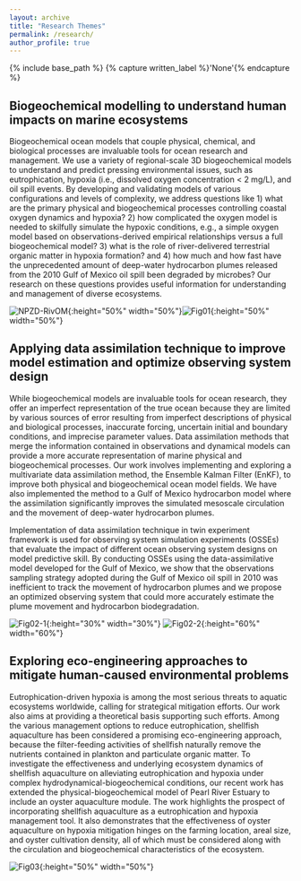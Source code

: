 ```yaml
---
layout: archive
title: "Research Themes"
permalink: /research/
author_profile: true
---
```



{% include base_path %}
{% capture written_label %}'None'{% endcapture %}

## **Biogeochemical modelling to understand human impacts on marine ecosystems**

Biogeochemical ocean models that couple physical, chemical, and biological processes are invaluable tools for ocean research and management. We use a variety of regional-scale 3D biogeochemical models to understand and predict pressing environmental issues, such as eutrophication, hypoxia (i.e., dissolved oxygen concentration < 2 mg/L), and oil spill events. By developing and validating models of various configurations and levels of complexity, we address questions like 1) what are the primary physical and biogeochemical processes controlling coastal oxygen dynamics and hypoxia? 2) how complicated the oxygen model is needed to skilfully simulate the hypoxic conditions, e.g., a simple oxygen model based on observations-derived empirical relationships versus a full biogeochemical model? 3) what is the role of river-delivered terrestrial organic matter in hypoxia formation? and 4) how much and how fast have the unprecedented amount of deep-water hydrocarbon plumes released from the 2010 Gulf of Mexico oil spill been degraded by microbes? Our research on these questions provides useful information for understanding and management of diverse ecosystems.   

![NPZD-RivOM](https://yuliuqian.github.io/images/NPZD-RivOM-v4.png "NPZD-RivOM"){:height="50%" width="50%"}![Fig01](https://yuliuqian.github.io/images/Fig01.png){:height="50%" width="50%"}

## **Applying data assimilation technique to improve model estimation and optimize observing system design**

While biogeochemical models are invaluable tools for ocean research, they offer an imperfect representation of the true ocean because they are limited by various sources of error resulting from imperfect descriptions of physical and biological processes, inaccurate forcing, uncertain initial and boundary conditions, and imprecise parameter values. Data assimilation methods that merge the information contained in observations and dynamical models can provide a more accurate representation of marine physical and biogeochemical processes. Our work involves implementing and exploring a multivariate data assimilation method, the Ensemble Kalman Filter (EnKF), to improve both physical and biogeochemical ocean model fields. We have also implemented the method to a Gulf of Mexico hydrocarbon model where the assimilation significantly improves the simulated mesoscale circulation and the movement of deep-water hydrocarbon plumes.

Implementation of data assimilation technique in twin experiment framework is used for observing system simulation experiments (OSSEs) that evaluate the impact of different ocean observing system designs on model predictive skill. By conducting OSSEs using the data-assimilative model developed for the Gulf of Mexico, we show that the observations sampling strategy adopted during the  Gulf of Mexico oil spill in 2010 was inefficient to track the movement of hydrocarbon plumes and we propose an optimized observing system that could more accurately estimate the plume movement and hydrocarbon biodegradation.  

![Fig02-1](https://yuliuqian.github.io/images/Fig02-1_std_ndata_CDOA_maxdist.png){:height="30%" width="30%"}              ![Fig02-2](https://yuliuqian.github.io/images/Fig02-02_modobs_O2drawdown_v4.png){:height="60%" width="60%"}

## **Exploring eco-engineering approaches to mitigate human-caused environmental problems**

Eutrophication-driven hypoxia is among the most serious threats to aquatic ecosystems worldwide, calling for strategical mitigation efforts. Our work also aims at providing a theoretical basis supporting such efforts. Among the various management options to reduce eutrophication, shellfish aquaculture has been considered a promising eco-engineering approach, because the filter-feeding activities of shellfish naturally remove the nutrients contained in plankton and particulate organic matter. To investigate the effectiveness and underlying ecosystem dynamics of shellfish aquaculture on alleviating eutrophication and hypoxia under complex hydrodynamical-biogeochemical conditions, our recent work has extended the physical-biogeochemical model of Pearl River Estuary to include an oyster aquaculture module. The work highlights the prospect of incorporating shellfish aquaculture as a eutrophication and hypoxia management tool. It also demonstrates that the effectiveness of oyster aquaculture on hypoxia mitigation hinges on the farming location, areal size, and oyster cultivation density, all of which must be considered along with the circulation and biogeochemical characteristics of the ecosystem. 

![Fig03](https://yuliuqian.github.io/images/Fig00_Abstract.png){:height="50%" width="50%"}
